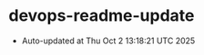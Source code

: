 # devops-readme-update
<!--START_SECTION:activity-->
- Auto-updated at Thu Oct  2 13:18:21 UTC 2025
<!--END_SECTION:activity-->
